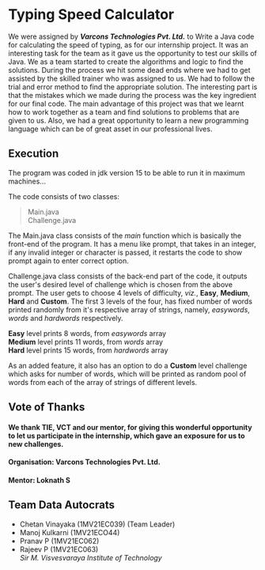 # Typing Speed Calculator 
  
  
We were assigned by ***Varcons Technologies Pvt. Ltd.*** to Write a Java code for calculating the speed of typing, as for our internship project. It was an interesting task for the team as it gave us the opportunity to test our skills of Java. We as a team started to create the algorithms and logic to find the solutions. During the process we hit some dead ends where we had to get assisted by the skilled trainer who was assigned to us. 
We had to follow the trial and error method to find the appropriate solution. The interesting part is that the mistakes which we made during the process was the key ingredient for our final code.
The main advantage of this project was that we learnt how to work together as a team and find solutions to problems that are given to us.
Also, we had a great opportunity to learn a new programming language which can be of great asset in our professional lives.


## Execution 
The program was coded in jdk version 15 to be able to run it in maximum machines... 

The code consists of two classes: 

> Main.java \
> Challenge.java

The Main.java class consists of the *main* function which is basically the front-end of the program. It has a menu like prompt, that takes in an integer, if any invalid integer or character is passed, it restarts the code to show prompt again to enter correct option.

Challenge.java class consists of the back-end part of the code, it outputs the user's desired level of challenge which is chosen from the above prompt. The user gets to choose 4 levels of difficulty, *viz.*, **Easy**, **Medium**, **Hard** and **Custom**. The first 3 levels of the four, has fixed number of words printed randomly from it's respective array of strings, namely, *easywords*, *words* and *hardwords* respectively. 

 **Easy** level prints 8 words, from *easywords* array \
 **Medium** level prints 11 words, from *words* array \
 **Hard** level prints 15 words, from *hardwords* array

As an added feature, it also has an option to do a **Custom** level challenge which asks for number of words, which will be printed as random pool of words from each of the array of strings of different levels.

## Vote of Thanks
#### We thank TIE, VCT and our mentor, for giving this wonderful opportunity to let us participate in the internship, which gave an exposure for us to new challenges.
#### Organisation: Varcons Technologies Pvt. Ltd.
#### Mentor: Loknath S


## Team Data Autocrats
- Chetan Vinayaka (1MV21EC039) (Team Leader)
- Manoj Kulkarni (1MV21ECO44)
- Pranav P (1MV21EC062)
- Rajeev P (1MV21EC063) \
*Sir M. Visvesvaraya Institute of Technology*
